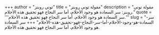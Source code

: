 +++
author = "توني روبنز"
title = "مقولة توني روبنز"
description = "مقولة توني روبنز: سر السعادة هو وجود الأحلام، أما سر النجاح فهو تحقيق هذه الأحلام."
quote = '''سر السعادة هو وجود الأحلام، أما سر النجاح فهو تحقيق هذه الأحلام.''' 
slug = "سر-السعادة-هو-وجود-الأحلام-أما-سر-النجاح-فهو-تحقيق-هذه-الأحلام"
+++
سر السعادة هو وجود الأحلام، أما سر النجاح فهو تحقيق هذه الأحلام.
